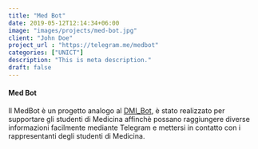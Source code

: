 ```yaml
---
title: "Med Bot"
date: 2019-05-12T12:14:34+06:00
image: "images/projects/med-bot.jpg"
client: "John Doe"
project_url : "https://telegram.me/medbot"
categories: ["UNICT"]
description: "This is meta description."
draft: false
---
```


#### Med Bot

Il MedBot è un progetto analogo al [DMI_Bot](https://t.me/dmi_bot), è stato realizzato per supportare gli studenti di Medicina affinchè possano raggiungere diverse informazioni facilmente mediante Telegram e mettersi in contatto con i rappresentanti degli studenti di Medicina.

